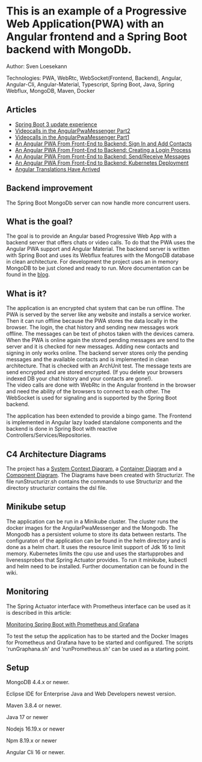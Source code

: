 # This is an example of a Progressive Web Application(PWA) with an Angular frontend and a Spring Boot backend with MongoDb. 

Author: Sven Loesekann

Technologies: PWA, WebRtc, WebSocket(Frontend, Backend), Angular, Angular-Cli, Angular-Material, Typescript, Spring Boot, Java, Spring Webflux, MongoDB, Maven, Docker

## Articles
* [Spring Boot 3 update experience](https://angular2guy.wordpress.com/2022/11/15/spring-boot-3-update-experience/)
* [Videocalls in the AngularPwaMessenger Part2](https://angular2guy.wordpress.com/2022/08/04/videocalls-in-the-angularpwamessenger-part2/)
* [Videocalls in the AngularPwaMessenger Part1](https://angular2guy.wordpress.com/2022/08/01/videocalls-in-the-angularpwamessenger-part1/)
* [An Angular PWA From Front-End to Backend: Sign In and Add Contacts](https://angular2guy.wordpress.com/2021/07/31/an-angular-pwa-from-front-end-to-backend-sign-in-and-add-contacts/)
* [An Angular PWA From Front-End to Backend: Creating a Login Process](https://angular2guy.wordpress.com/2021/07/31/an-angular-pwa-from-front-end-to-backend-creating-a-login-process/)
* [An Angular PWA From Front-End to Backend: Send/Receive Messages](https://angular2guy.wordpress.com/2021/07/31/an-angular-pwa-from-front-end-to-backend-send-receive-messages/)
* [An Angular PWA From Front-End to Backend: Kubernetes Deployment](https://angular2guy.wordpress.com/2021/07/31/an-angular-pwa-from-front-end-to-backend-kubernetes-deployment/)
* [Angular Translations Have Arrived](https://angular2guy.wordpress.com/2021/07/31/angular-translations-have-arrived/)

## Backend improvement

The Spring Boot MongoDb server can now handle more concurrent users.

## What is the goal?

The goal is to provide an Angular based Progressive Web App with a backend server that offers chats or video calls. To do that the PWA uses the Angular PWA support and Angular Material. The backend server is written with Spring Boot and uses its Webflux features with the MongoDB database in clean architecture. For development the project uses an in memory MongoDB to be just cloned and ready to run. More documentation can be found in the [blog](https://angular2guy.wordpress.com).

## What is it?

The application is an encrypted chat system that can be run offline. The PWA is served by the server like any website and installs a service worker. Then it can run offline because the PWA stores the data locally in the browser. The login, the chat history and sending new messages work offline. The messages can be text of photos taken with the devices camera. When the PWA is online again the stored pending messages are send to the server and it is checked for new messages. Adding new contacts and signing in only works online. The backend server stores only the pending messages and the available contacts and is implemented in clean architecture. That is checked with an ArchUnit test. The message texts are send encrypted and are stored encrypted. (If you delete your browsers indexed DB your chat history and your contacts are gone!).<br/>
The video calls are done with WebRtc in the Angular frontend in the browser and need the ability of the browsers to connect to each other. The WebSocket is used for signaling and is supported by the Spring Boot backend.  

The application has been extended to provide a bingo game. The Frontend is implemented in Angular lazy loaded standalone components and the backend is done in Spring Boot with reactive Controllers/Services/Repositories. 

## C4 Architecture Diagrams
The project has a [System Context Diagram](structurizr/diagrams/structurizr-1-SystemContext.svg), a [Container Diagram](structurizr/diagrams/structurizr-1-Containers.svg) and a [Component Diagram](structurizr/diagrams/structurizr-1-Components.svg). The Diagrams have been created with Structurizr. The file runStructurizr.sh contains the commands to use Structurizr and the directory structurizr contains the dsl file.

## Minikube setup

The application can be run in a Minikube cluster. The cluster runs the docker images for the AngularPwaMessenger and the Mongodb. The Mongodb has a persistent volume to store its data between restarts. The configuraton of the application can be found in the helm directory and is done as a helm chart. It uses the resource limit support of Jdk 16 to limit memory. Kubernetes limits the cpu use and uses the startupprobes and livenessprobes that Spring Actuator provides. To run it minikube, kubectl and helm need to be installed. Further documentation can be found in the wiki.

## Monitoring
The Spring Actuator interface with Prometheus interface can be used as it is described in this article: 

[Monitoring Spring Boot with Prometheus and Grafana](https://ordina-jworks.github.io/monitoring/2020/11/16/monitoring-spring-prometheus-grafana.html)

To test the setup the application has to be started and the Docker Images for Prometheus and Grafana have to be started and configured. The scripts 'runGraphana.sh' and 'runPrometheus.sh' can be used as a starting point.

## Setup

MongoDB 4.4.x or newer.

Eclipse IDE for Enterprise Java and Web Developers newest version.

Maven 3.8.4 or newer.

Java 17 or newer

Nodejs 16.19.x or newer

Npm 8.19.x or newer

Angular Cli 16 or newer.
